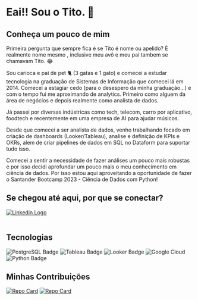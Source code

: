 
<div>
    <h1>Eai!! Sou o Tito. 🤙 </h1>
    <h2>Conheça um pouco de mim</h2>
    <p> Primeira pergunta que sempre fica é se Tito é nome ou apelido? É realmente nome mesmo , inclusive meu avô e meu pai tambem se chamavam Tito. 😂</p>
    <p> Sou carioca e pai de pet 🐈 (3 gatas e 1 gato) e comecei a estudar tecnologia na graduação de Sistemas de Informação que comecei lá em 2014. Comecei a estagiar cedo (para o desespero da minha graduação...) e com o tempo fui me aproximando de analytics. Primeiro como alguem da área de negócios e depois realmente como analista de dados. </p>
    <p> Já passei por diversas indústricas como tech, telecom, carro por aplicativo, foodtech e recentemente em uma empresa de AI para ajudar músicos. </p>
    <p>Desde que comecei a ser analista de dados, venho trabalhando focado em criação de dashboards (Looker/Tableau), analise e definição de KPIs e OKRs, alem de criar pipelines de dados em SQL no Dataform para suportar tudo isso.</p>
    <p> Comecei a sentir a necessidade de fazer análises um pouco mais robustas e por isso decidi aprofundar um pouco mais o meu conhecimento em ciência de dados. Por isso estou aqui aproveitando a oportunidade de fazer o Santander Bootcamp 2023 - Ciência de Dados com Python!</p>
</div>
<div>
    <h2>Se chegou até aqui, por que se conectar?</h2>
   <a href="https://www.linkedin.com/in/titorezende/" target="_blank"><img alt = "Linkedin Logo" src="https://img.shields.io/badge/-LinkedIn-%230077B5?style=for-the-badge&logo=linkedin&logoColor=white" target="_blank"></a>    
</div>

<div style="display: inline_block"><br>
    <h2>Tecnologias</h2>
<img alt="PostgreSQL Badge" src="https://img.shields.io/badge/postgresql-%23336791.svg?&style=for-the-badge&logo=postgresql&logoColor=white" />  
  <img alt="Tableau Badge" src="https://img.shields.io/badge/Tableau-E97627?style=for-the-badge&logo=Tableau&logoColor=white">
  <img alt="Looker Badge"  src="https://img.shields.io/badge/looker-%234285F4.svg?&style=for-the-badge&logo=looker&logoColor=white">  
  <img alt="Google Cloud" src="https://img.shields.io/badge/Google_Cloud-4285F4?style=for-the-badge&logo=google-cloud&logoColor=white">
  <img alt="Python Badge"  src="https://img.shields.io/badge/python-%233776AB.svg?&style=for-the-badge&logo=python&logoColor=white">
</div>


## Minhas Contribuições
[![Repo Card](https://github-readme-stats.vercel.app/api/pin/?username=titorez&repo=dio-lab-open-source&bg_color=000&border_color=30A3DC&show_icons=true&icon_color=30A3DC&title_color=E94D5F&text_color=FFF)](thhps://github.com/titorez/dio-lab-open-source)
[![Repo Card](https://github-readme-stats.vercel.app/api/pin/?username=titorez&repo=pdsnd_github&bg_color=000&border_color=30A3DC&show_icons=true&icon_color=30A3DC&title_color=E94D5F&text_color=FFF)](thhps://github.com/titorez/pdsnd_github)


